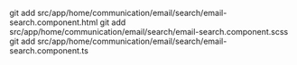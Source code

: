 git add src/app/home/communication/email/search/email-search.component.html
git add src/app/home/communication/email/search/email-search.component.scss
git add src/app/home/communication/email/search/email-search.component.ts

